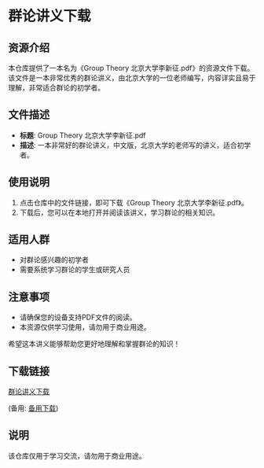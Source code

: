 # 群论讲义下载

## 资源介绍

本仓库提供了一本名为《Group Theory 北京大学李新征.pdf》的资源文件下载。该文件是一本非常优秀的群论讲义，由北京大学的一位老师编写，内容详实且易于理解，非常适合群论的初学者。

## 文件描述

- **标题**: Group Theory 北京大学李新征.pdf
- **描述**: 一本非常好的群论讲义，中文版，北京大学的老师写的讲义，适合初学者。

## 使用说明

1. 点击仓库中的文件链接，即可下载《Group Theory 北京大学李新征.pdf》。
2. 下载后，您可以在本地打开并阅读该讲义，学习群论的相关知识。

## 适用人群

- 对群论感兴趣的初学者
- 需要系统学习群论的学生或研究人员

## 注意事项

- 请确保您的设备支持PDF文件的阅读。
- 本资源仅供学习使用，请勿用于商业用途。

希望这本讲义能够帮助您更好地理解和掌握群论的知识！

## 下载链接
[群论讲义下载](https://pan.quark.cn/s/12d9e1f805f6) 

(备用: [备用下载](https://pan.baidu.com/s/1k9UCX9-R_TPV3piafZXnfg?pwd=1234))

## 说明

该仓库仅用于学习交流，请勿用于商业用途。
